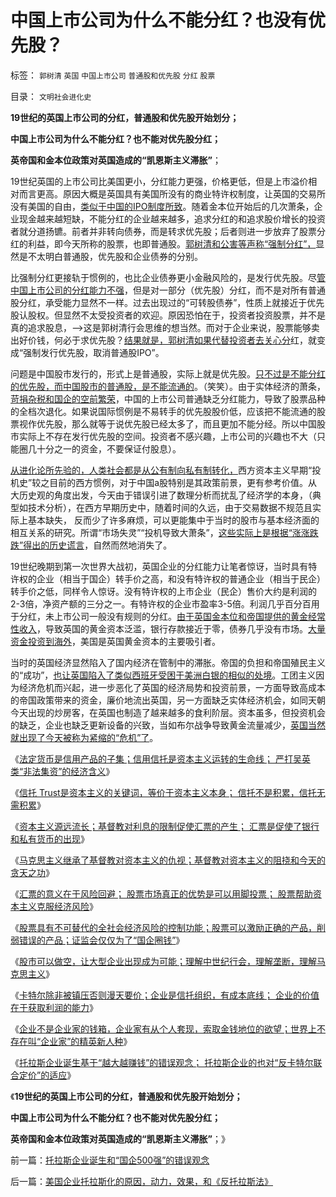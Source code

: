 # 中国上市公司为什么不能分红？也没有优先股？

标签： `郭树清` `英国` `中国上市公司` `普通股和优先股` `分红` `股票` 

目录： `文明社会进化史`

**19世纪的英国上市公司的分红，普通股和优先股开始划分；**

**中国上市公司为什么不能分红？也不能对优先股分红；**

**英帝国和金本位政策对英国造成的“凯恩斯主义滞胀”**；

19世纪英国的上市公司比美国更小，分红能力更强，价格更低，但是上市溢价相对而言更高。原因大概是英国具有美国所没有的商业特许权制度，让英国的交易所没有美国的自由，[类似于中国的IPO制度所致](../../../2012/1/11/炒新是股市投资；打新是政策食利.md)。随着金本位开始后的几次萧条，企业现金越来越短缺，不能分红的企业越来越多，追求分红的和追求股价增长的投资者就分道扬镳。前者并非转向债券，而是转求优先股；后者则进一步放弃了股票分红的利益，即今天所称的股票，也即普通股。[郭树清和公害等声称“强制分红”，](../../../2012/6/20/（凯恩斯主义＋紧缩预期）的疯疯颠颠.md)显然是不太明白普通股，优先股和企业债券的分别。

比强制分红更接轨于惯例的，也比企业债券更小金融风险的，是发行优先股。尽[管中国上市公司的分红能力不强](../../../2012/11/5/A股为什么圈钱？国企为什么特圈钱？长子继承权上市！.md)，但是对一部分（优先股）分红，而不是对所有普通股分红，承受能力显然不一样。过去出现过的“可转股债券”，性质上就接近于优先股认股权。但显然不太受投资者的欢迎。原因恐怕在于，投资者投资股票，并不是真的追求股息，——>这是郭树清行会思维的想当然。而对于企业来说，股票能够卖出好价钱，何必于求优先股？[结果就是，郭树清如果代替投资者去关心分](../../../2012/6/2/国企私有化和国企分红的不可行性.md)红，就变成“强制发行优先股，取消普通股IPO”。

问题是中国股市发行的，形式上是普通股，实际上就是优先股。[只不过是不能分红的优先股，而中国股市的普通股，是不能流通的](../../../2012/7/4/“国民收入倍增计划”本质是“寻租腐败定律”.md)。（笑笑）。由于实体经济的萧条，[苛捐杂税和国企的空前繁荣](../../../2012/2/6/不是税负太轻，更不是老百姓不肯纳税.md)，中国的上市公司普通缺乏分红能力，导致了股票品种的全档次退化。如果说国际惯例是不易转手的优先股股价低，应该把不能流通的股票视作优先股，那么就等于说优先股已经太多了，而且更加不能分经。所以中国股市实际上不存在发行优先股的空间。投资者不感兴趣，上市公司的兴趣也不大（只能圈几十分之一的资金，不要保证付股息）。

[从进化论所先验的，人类社会都是从公有制向私有制转化，](../../../2012/8/28/“中等收入陷阱”与“民主，专制，独裁”无关.md)西方资本主义早期“投机史”较之目前的西方惯例，对于中国a股特别是其政策前景，更有参考价值。从大历史观的角度出发，今天由于错误引进了数理分析而扰乱了经济学的本身，（典型如技术分析），在西方早期历史中，随着时间的久远，由于交易数据不规范且实际上基本缺失，
反而少了许多麻烦，可以更能集中于当时的股市与基本经济面的相互关系的研究。所谓“市场失灵”“投机导致大萧条”，[这些实际上是根据“涨涨跌跌”得出的历史谎言](../../../2012/1/7/“选择命运盒子的技术”和“打破命运盒子的科学”.md)，自然而然地消失了。

19世纪晚期到第一次世界大战初，英国企业的分红能力让笔者惊讶，当时具有特许权的企业（相当于国企）转手价之高，和没有特许权的普通企业（相当于民企）转手价之低，同样令人惊讶。没有特许权的上市企业（民企）售价大约是利润的2-3倍，净资产额的三分之一。有特许权的企业市盈率3-5倍。利润几乎百分百用于分红，未上市公司一般没有规则的分红。[由于英国金本位和帝国提供的黄金经常性收入](../../../2012/2/20/“资本”是金本位的衍生概念.md)，导致英国的黄金资本泛滥，银行存款接近于零，债券几乎没有市场。[大量资金投资到海外](../../../2012/2/7/谢国忠先生缺乏货币和投资的经济学常识.md)，美国是英国黄金资本的主要吸引者。

当时的英国经济显然陷入了国内经济在管制中的滞胀。帝国的负担和帝国殖民主义的“成功”，[也让英国陷入了类似西班牙受困于美洲白银的相似的处境](../../../2011/5/24/殖民主义和资本积累，无助于欧洲资本主义.md)。工团主义因为经济危机而兴起，进一步恶化了英国的经济局势和投资前景，一方面导致高成本的帝国政策带来的资金，廉价地流出英国，另一方面缺乏实体经济机会，如同天朝今天出现的炒房客，在英国也制造了越来越多的食利阶层。资本虽多，但投资机会的缺乏，企业也缺乏更新设备的兴致，当如布尔战争导致黄金流量减少，[英国当然就出现了今天被称为紧缩的“危机”了](../../../2011/6/5/费雪“经济学”和基督教低利率道德情结.md)。

《[法定货币是信用产品的子集；信用信托是资本主义运转的生命线；
严打吴英类“非法集资”的经济含义](../../../2012/11/8/信托是资本主义的生命线.md)》

《[信托 Trust是资本主义的关键词，等价于资本主义本身；
信托不是积累，信托无需积累](../../../2012/11/8/信托等价于资本主义，&nbsp;信托不是资本积累.md)》

《[资本主义源远流长；基督教对利息的限制促使汇票的产生； 汇票是促使了银行和私有货币的出现](../../../2012/11/9/资本主义源远流长；汇票促使了银行和私有货币的出现.md)》

《[马克思主义继承了基督教对资本主义的仇视；基督教对资本主义的阻挠和今天的贪天之功](../../../2012/11/9/基督教对资本主义的阻挠和贪天之功.md)》

《[汇票的意义在于风险回避； 股票市场真正的优势是可以用脚投票；
股票帮助资本主义克服经济风险](../../../2012/11/9/股票帮助资本主义克服经济风险.md)》

《[股票具有不可替代的全社会经济风险的控制功能；股票可以激励正确的产品，削弱错误的产品；证监会仅仅为了“国企圈钱”](../../../2012/11/10/股票是资本主义最重大的技术发明.md)》

《[股市可以做空，让大型企业出现成为可能；理解中世纪行会，理解垄断，理解马克思主义](../../../2012/11/10/理解中世纪，理解行会，理解垄断，理解马克思主义.md)》

《[卡特尔除非被镇压否则漫天要价；企业是信托组织，有成本底线；
企业的价值在于获取利润的能力](../../../2012/11/10/为什么工团主义一步步变成邪恶的马克思主义.md)》

《[企业不是企业家的钱箱，企业家有从个人套现，索取金钱地位的欲望；世界上不存在叫“企业家”的精英新人种](../../../2012/11/10/世界上不存在叫“企业家”的精英新人种.md)》

《[托拉斯企业诞生基于“越大越赚钱”的错误观念；
托拉斯企业的也对“反卡特尔联合定价”的适应](../../../2012/11/11/托拉斯企业诞生和“国企500强”的错误观念.md)》

《**19世纪的英国上市公司的分红，普通股和优先股开始划分；**

**中国上市公司为什么不能分红？也不能对优先股分红；**

**英帝国和金本位政策对英国造成的“凯恩斯主义滞胀”**；》

前一篇：[托拉斯企业诞生和“国企500强”的错误观念](../../../2012/11/11/托拉斯企业诞生和“国企500强”的错误观念.md)

后一篇：[美国企业托拉斯化的原因，动力，效果，和《反托拉斯法》](../../../2012/11/11/美国企业托拉斯化的原因，动力，效果，和《反托拉斯法》.md)